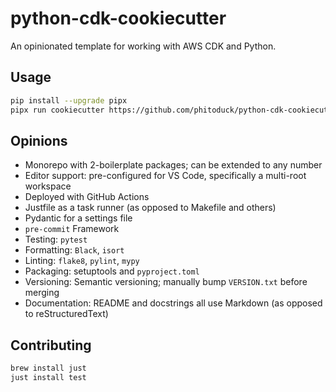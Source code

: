 # python-cdk-cookiecutter

An opinionated template for working with AWS CDK and Python.

## Usage

```bash
pip install --upgrade pipx
pipx run cookiecutter https://github.com/phitoduck/python-cdk-cookiecutter.git
```

## Opinions

- Monorepo with 2-boilerplate packages; can be extended to any number
- Editor support: pre-configured for VS Code, specifically a multi-root workspace
- Deployed with GitHub Actions
- Justfile as a task runner (as opposed to Makefile and others)
- Pydantic for a settings file
- `pre-commit` Framework
- Testing: `pytest`
- Formatting: `Black`, `isort`
- Linting: `flake8`, `pylint`, `mypy`
- Packaging: setuptools and `pyproject.toml`
- Versioning: Semantic versioning; manually bump `VERSION.txt` before merging
- Documentation: README and docstrings all use Markdown (as opposed to reStructuredText)

## Contributing

```bash
brew install just
just install test
```
